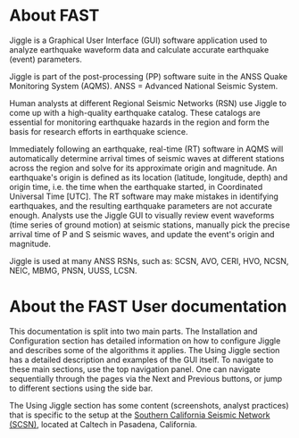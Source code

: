 # About FAST

Jiggle is a Graphical User Interface (GUI) software application used to analyze
earthquake waveform data and calculate accurate earthquake (event) parameters.

Jiggle is part of the post-processing (PP) software suite in the ANSS Quake
Monitoring System (AQMS).  ANSS = Advanced National Seismic System.

Human analysts at different Regional Seismic Networks (RSN) use Jiggle to come
up with a high-quality earthquake catalog. These catalogs are essential for
monitoring earthquake hazards in the region and form the basis for research
efforts in earthquake science.

Immediately following an earthquake, real-time (RT) software in AQMS will
automatically determine arrival times of seismic waves at different stations
across the region and solve for its approximate origin and magnitude.  An
earthquake's origin is defined as its location (latitude, longitude, depth) and
origin time, i.e. the time when the earthquake started, in
Coordinated Universal Time [UTC]. The RT software may make mistakes in
identifying earthquakes, and the resulting earthquake parameters are not
accurate enough.  Analysts use the Jiggle GUI to visually review
event waveforms (time series of ground motion) at seismic stations, manually
pick the precise arrival time of P and S seismic waves, and update the event's
origin and magnitude.

Jiggle is used at many ANSS RSNs, such as: SCSN, AVO, CERI, HVO, NCSN, NEIC,
MBMG, PNSN, UUSS, LCSN. 

# About the FAST User documentation
This documentation is split into two main parts. The Installation and Configuration 
section has detailed information on how to configure Jiggle and describes some 
of the algorithms it applies. The Using Jiggle section has a detailed description 
and examples of the GUI itself. To navigate to these main sections, use the top 
navigation panel. One can navigate sequentially through the pages via the Next 
and Previous buttons, or jump to different sections using the side bar.

The Using Jiggle section has some content (screenshots, analyst practices)
that is specific to the setup at the [Southern California Seismic Network
(SCSN)](http://www.scsn.org), located at Caltech in Pasadena, California.
